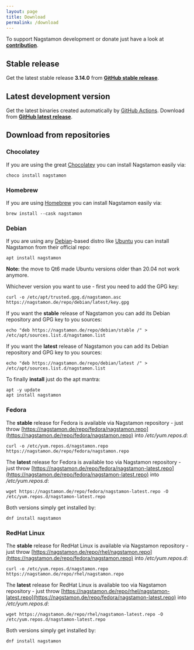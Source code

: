 ```yaml
---
layout: page
title: Download
permalink: /download
---
```


To support Nagstamon development or donate just have a look at **[contribution](/contribution)**.

## Stable release

Get the latest stable release **3.14.0** from **[GitHub stable release](https://github.com/HenriWahl/Nagstamon/releases/tag/v3.14.0)**.

## Latest development version

Get the latest binaries created automatically by [GitHub Actions](https://github.com/features/actions). Download from **[GitHub latest release](https://github.com/HenriWahl/Nagstamon/releases/tag/latest)**.

## Download from repositories

### Chocolatey

If you are using the great [Chocolatey](https://chocolatey.org) you can install Nagstamon easily via:

```terminal
choco install nagstamon
```

### Homebrew

If you are using [Homebrew](https://brew.sh) you can install Nagstamon easily via:

```terminal
brew install --cask nagstamon
```

### Debian

If you are using any [Debian](https://www.debian.org)-based distro like [Ubuntu](https://www.ubuntu.com) you can install Nagstamon from their official repo:

```terminal
apt install nagstamon
```

**Note:** the move to Qt6 made Ubuntu versions older than 20.04 not work anymore.

Whichever version you want to use - first you need to add the GPG key:

```terminal
curl -o /etc/apt/trusted.gpg.d/nagstamon.asc https://nagstamon.de/repo/debian/latest/key.gpg
```

If you want the **stable** release of Nagstamon you can add its Debian repository and GPG key to you sources:

```terminal
echo "deb https://nagstamon.de/repo/debian/stable /" > /etc/apt/sources.list.d/nagstamon.list
```

If you want the **latest** release of Nagstamon you can add its Debian repository and GPG key to you sources:

```terminal
echo "deb https://nagstamon.de/repo/debian/latest /" > /etc/apt/sources.list.d/nagstamon.list
```

To finally **install** just do the apt mantra:

```terminal
apt -y update
apt install nagstamon
```

### Fedora

The **stable** release for Fedora is available via Nagstamon repository - just throw [https://nagstamon.de/repo/fedora/nagstamon.repo](https://nagstamon.de/repo/fedora/nagstamon.repo) into _/etc/yum.repos.d_:

```terminal
curl -o /etc/yum.repos.d/nagstamon.repo https://nagstamon.de/repo/fedora/nagstamon.repo
```

The **latest** release for Fedora is available too via Nagstamon repository - just throw [https://nagstamon.de/repo/fedora/nagstamon-latest.repo](https://nagstamon.de/repo/fedora/nagstamon-latest.repo) into _/etc/yum.repos.d_:

```terminal
wget https://nagstamon.de/repo/fedora/nagstamon-latest.repo -O /etc/yum.repos.d/nagstamon-latest.repo
```

Both versions simply get installed by:

```terminal
dnf install nagstamon
```

### RedHat Linux 

The **stable** release for RedHat Linux is available via Nagstamon repository - just throw [https://nagstamon.de/repo/rhel/nagstamon.repo](https://nagstamon.de/repo/fedora/nagstamon.repo) into _/etc/yum.repos.d_:

```terminal
curl -o /etc/yum.repos.d/nagstamon.repo https://nagstamon.de/repo/rhel/nagstamon.repo
```

The **latest** release for RedHat Linux is available too via Nagstamon repository - just throw [https://nagstamon.de/repo/rhel/nagstamon-latest.repo](https://nagstamon.de/repo/fedora/nagstamon-latest.repo) into _/etc/yum.repos.d_:

```terminal
wget https://nagstamon.de/repo/rhel/nagstamon-latest.repo -O /etc/yum.repos.d/nagstamon-latest.repo
```

Both versions simply get installed by:

```terminal
dnf install nagstamon
```